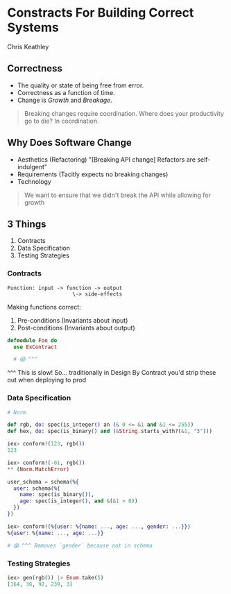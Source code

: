 # Constracts For Building Correct Systems

Chris Keathley

## Correctness

- The quality or state of being free from error.
- Correctness as a function of time.
- Change is *Growth* and *Breakage*.

> Breaking changes require coordination.
> Where does your productivity go to die? In coordination.

## Why Does Software Change

- Aesthetics (Refactoring) "[Breaking API change] Refactors are self-indulgent"
- Requirements (Tacitly expects no breaking changes)
- Technology

> We want to ensure that we didn't break the API while allowing for growth

## 3 Things

1. Contracts
2. Data Specification
3. Testing Strategies

### Contracts

```
Function: input -> function -> output
                     \-> side-effects
```

Making functions correct:

1. Pre-conditions (Invariants about input)
2. Post-conditions (Invariants about output)

```elixir
defmodule Foo do
  use ExContract

  # 😱 ^^^
```

^^^ This is slow! So... traditionally in Design By Contract you'd strip these out when deploying to prod

### Data Specification

```elixir
# Norm

def rgb, do: spec(is_integer() an (& 0 <= &1 and &1 <= 255))
def hex, do: spec(is_binary() and (&String.starts_with?(&1, "3")))
```

```elixir
iex> conform!(123, rgb())
123

iex> conform!(-01, rgb())
** (Norm.MatchError)
```

```elixir
user_schema = schema(%{
  user: schema(%{
    name: spec(is_binary()),
    age: spec(is_integer(), and &(&1 > 0))
  })
})

iex> conform!(%{user: %{name: ..., age: ..., gender: ...}})
%{user: %{name: ..., age: ...}}

# 😱 ^^^ Removes `gender` because not in schema
```

### Testing Strategies

```elixir
iex> gen(rgb()) |> Enum.take(5)
[164, 36, 92, 239, 3]
```
